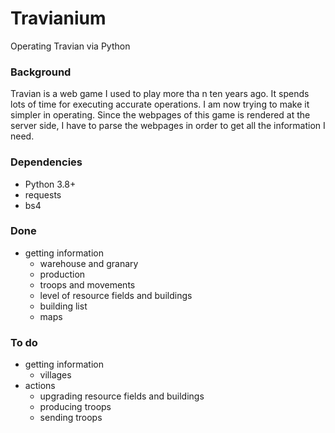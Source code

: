 # Travianium
Operating Travian via Python

### Background
Travian is a web game I used to play more tha n ten years ago. It spends lots of time for executing accurate operations. I am now trying to make it simpler in operating. Since the webpages of this game is rendered at the server side, I have to parse the webpages in order to get all the information I need.

### Dependencies
* Python 3.8+
* requests
* bs4

### Done
* getting information
  * warehouse and granary
  * production
  * troops and movements
  * level of resource fields and buildings
  * building list
  * maps

### To do
* getting information
  * villages
* actions
  * upgrading resource fields and buildings
  * producing troops
  * sending troops
